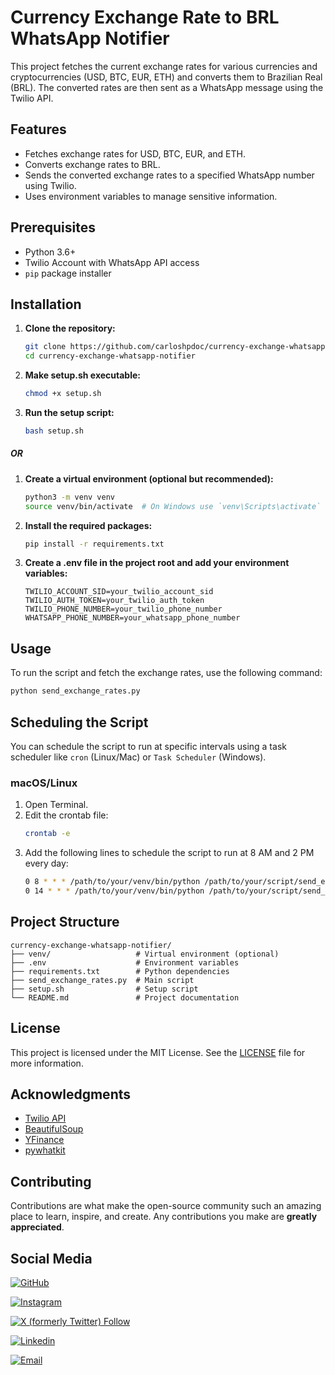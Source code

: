# Currency Exchange Rate to BRL WhatsApp Notifier

This project fetches the current exchange rates for various currencies and cryptocurrencies (USD, BTC, EUR, ETH) and converts them to Brazilian Real (BRL). The converted rates are then sent as a WhatsApp message using the Twilio API.

## Features

- Fetches exchange rates for USD, BTC, EUR, and ETH.
- Converts exchange rates to BRL.
- Sends the converted exchange rates to a specified WhatsApp number using Twilio.
- Uses environment variables to manage sensitive information.

## Prerequisites

- Python 3.6+
- Twilio Account with WhatsApp API access
- `pip` package installer

## Installation

1. **Clone the repository:**
   ```zsh
   git clone https://github.com/carloshpdoc/currency-exchange-whatsapp-notifier.git
   cd currency-exchange-whatsapp-notifier

1. **Make setup.sh executable:**
    ```zsh
    chmod +x setup.sh
1. **Run the setup script:**
    ```zsh
    bash setup.sh
##### OR

1. **Create a virtual environment (optional but recommended):**
    ```zsh
    python3 -m venv venv
    source venv/bin/activate  # On Windows use `venv\Scripts\activate`

1. **Install the required packages:**
    ```zsh
    pip install -r requirements.txt

1. **Create a .env file in the project root and add your environment variables:**
    ```env
    TWILIO_ACCOUNT_SID=your_twilio_account_sid
    TWILIO_AUTH_TOKEN=your_twilio_auth_token
    TWILIO_PHONE_NUMBER=your_twilio_phone_number
    WHATSAPP_PHONE_NUMBER=your_whatsapp_phone_number

## Usage
To run the script and fetch the exchange rates, use the following command:    
```zsh
python send_exchange_rates.py
```

## Scheduling the Script
You can schedule the script to run at specific intervals using a task scheduler like `cron` (Linux/Mac) or `Task Scheduler` (Windows).


### macOS/Linux

1. Open Terminal.
1. Edit the crontab file:
    ```zsh
    crontab -e

1. Add the following lines to schedule the script to run at 8 AM and 2 PM every day:
    ```zsh
    0 8 * * * /path/to/your/venv/bin/python /path/to/your/script/send_exchange_rates.py
    0 14 * * * /path/to/your/venv/bin/python /path/to/your/script/send_exchange_rates.py

## Project Structure
    currency-exchange-whatsapp-notifier/
    ├── venv/                   # Virtual environment (optional)
    ├── .env                    # Environment variables
    ├── requirements.txt        # Python dependencies
    ├── send_exchange_rates.py  # Main script
    ├── setup.sh                # Setup script
    └── README.md               # Project documentation


## License
This project is licensed under the MIT License. See the [LICENSE](./LICENSE) file for more information.

## Acknowledgments
- [Twilio API](https://www.twilio.com/docs/whatsapp/quickstart/python)
- [BeautifulSoup](https://www.crummy.com/software/BeautifulSoup/bs4/doc/)
- [YFinance](https://pypi.org/project/yfinance/)
- [pywhatkit](https://pypi.org/project/pywhatkit/)

## Contributing
Contributions are what make the open-source community such an amazing place to learn, inspire, and create. Any contributions you make are **greatly appreciated**.


## Social Media
[![GitHub](https://img.shields.io/badge/GitHub-181717?style=for-the-badge&logo=github&logoColor=white)](https://github.com/carloshpdoc/)

[![Instagram](https://img.shields.io/badge/Instagram-E4405F?style=for-the-badge&logo=instagram&logoColor=white)](https://www.instagram.com/programandoapp)


[![X (formerly Twitter) Follow](https://img.shields.io/twitter/follow/carloshpdoc)](https://x.com/carloshpdoc)


[![Linkedin](https://img.shields.io/badge/Linkedin-0077B5?style=for-the-badge&logo=linkedin&logoColor=white)](https://www.linkedin.com/in/carloshpdoc/)

[![Email](https://img.shields.io/badge/Email-D14836?style=for-the-badge&logo=gmail&logoColor=white)](mailto:contato@carloshperc.com)




